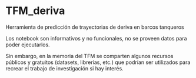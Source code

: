 # TFM_deriva
Herramienta de predicción de trayectorias de deriva en barcos tanqueros

Los notebook son informativos y no funcionales, no se proveen datos para poder ejecutarlos.

Sin embargo, en la memoria del TFM se comparten algunos recursos públicos y gratuitos (datasets, librerías, etc.) que podrían ser utilizados para recrear el trabajo de investigación si hay interés.
